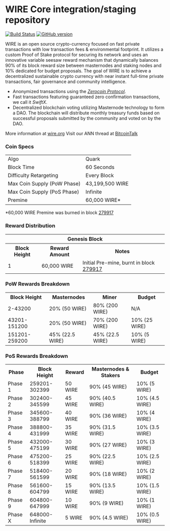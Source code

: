 WIRE Core integration/staging repository
=====================================

[![Build Status](https://travis-ci.org/WIRE-Project/WIRE.svg?branch=master)](https://travis-ci.org/WIRE-Project/WIRE) [![GitHub version](https://badge.fury.io/gh/WIRE-Project%2FWIRE.svg)](https://badge.fury.io/gh/WIRE-Project%2FWIRE)

WIRE is an open source crypto-currency focused on fast private transactions with low transaction fees & environmental footprint.  It utilizes a custom Proof of Stake protocol for securing its network and uses an innovative variable seesaw reward mechanism that dynamically balances 90% of its block reward size between masternodes and staking nodes and 10% dedicated for budget proposals. The goal of WIRE is to achieve a decentralized sustainable crypto currency with near instant full-time private transactions, fair governance and community intelligence.
- Anonymized transactions using the [_Zerocoin Protocol_](http://www.wire.org/zwire).
- Fast transactions featuring guaranteed zero confirmation transactions, we call it _SwiftX_.
- Decentralized blockchain voting utilizing Masternode technology to form a DAO. The blockchain will distribute monthly treasury funds based on successful proposals submitted by the community and voted on by the DAO.

More information at [wire.org](http://www.wire.org) Visit our ANN thread at [BitcoinTalk](http://www.bitcointalk.org/index.php?topic=1262920)

### Coin Specs
<table>
<tr><td>Algo</td><td>Quark</td></tr>
<tr><td>Block Time</td><td>60 Seconds</td></tr>
<tr><td>Difficulty Retargeting</td><td>Every Block</td></tr>
<tr><td>Max Coin Supply (PoW Phase)</td><td>43,199,500 WIRE</td></tr>
<tr><td>Max Coin Supply (PoS Phase)</td><td>Infinite</td></tr>
<tr><td>Premine</td><td>60,000 WIRE*</td></tr>
</table>

*60,000 WIRE Premine was burned in block [279917](http://www.presstab.pw/phpexplorer/WIRE/block.php?blockhash=206d9cfe859798a0b0898ab00d7300be94de0f5469bb446cecb41c3e173a57e0)

### Reward Distribution

<table>
<th colspan=4>Genesis Block</th>
<tr><th>Block Height</th><th>Reward Amount</th><th>Notes</th></tr>
<tr><td>1</td><td>60,000 WIRE</td><td>Initial Pre-mine, burnt in block <a href="http://www.presstab.pw/phpexplorer/WIRE/block.php?blockhash=206d9cfe859798a0b0898ab00d7300be94de0f5469bb446cecb41c3e173a57e0">279917</a></td></tr>
</table>

### PoW Rewards Breakdown

<table>
<th>Block Height</th><th>Masternodes</th><th>Miner</th><th>Budget</th>
<tr><td>2-43200</td><td>20% (50 WIRE)</td><td>80% (200 WIRE)</td><td>N/A</td></tr>
<tr><td>43201-151200</td><td>20% (50 WIRE)</td><td>70% (200 WIRE)</td><td>10% (25 WIRE)</td></tr>
<tr><td>151201-259200</td><td>45% (22.5 WIRE)</td><td>45% (22.5 WIRE)</td><td>10% (5 WIRE)</td></tr>
</table>

### PoS Rewards Breakdown

<table>
<th>Phase</th><th>Block Height</th><th>Reward</th><th>Masternodes & Stakers</th><th>Budget</th>
<tr><td>Phase 1</td><td>259201-302399</td><td>50 WIRE</td><td>90% (45 WIRE)</td><td>10% (5 WIRE)</td></tr>
<tr><td>Phase 2</td><td>302400-345599</td><td>45 WIRE</td><td>90% (40.5 WIRE)</td><td>10% (4.5 WIRE)</td></tr>
<tr><td>Phase 3</td><td>345600-388799</td><td>40 WIRE</td><td>90% (36 WIRE)</td><td>10% (4 WIRE)</td></tr>
<tr><td>Phase 4</td><td>388800-431999</td><td>35 WIRE</td><td>90% (31.5 WIRE)</td><td>10% (3.5 WIRE)</td></tr>
<tr><td>Phase 5</td><td>432000-475199</td><td>30 WIRE</td><td>90% (27 WIRE)</td><td>10% (3 WIRE)</td></tr>
<tr><td>Phase 6</td><td>475200-518399</td><td>25 WIRE</td><td>90% (22.5 WIRE)</td><td>10% (2.5 WIRE)</td></tr>
<tr><td>Phase 7</td><td>518400-561599</td><td>20 WIRE</td><td>90% (18 WIRE)</td><td>10% (2 WIRE)</td></tr>
<tr><td>Phase 8</td><td>561600-604799</td><td>15 WIRE</td><td>90% (13.5 WIRE)</td><td>10% (1.5 WIRE)</td></tr>
<tr><td>Phase 9</td><td>604800-647999</td><td>10 WIRE</td><td>90% (9 WIRE)</td><td>10% (1 WIRE)</td></tr>
<tr><td>Phase X</td><td>648000-Infinite</td><td>5 WIRE</td><td>90% (4.5 WIRE)</td><td>10% (0.5 WIRE)</td></tr>
</table>
